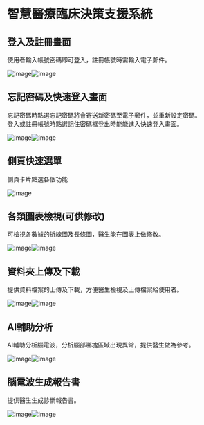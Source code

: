 # 智慧醫療臨床決策支援系統
## 登入及註冊畫面
使用者輸入帳號密碼即可登入，註冊帳號時需輸入電子郵件。

![image](https://github.com/user-attachments/assets/465bd551-d9a4-4e73-9d46-e110c1a89b31)![image](https://github.com/user-attachments/assets/6fbb8cbf-d2a6-4b5d-8e65-7dc479c033b9)
## 忘記密碼及快速登入畫面
忘記密碼時點選忘記密碼將會寄送新密碼至電子郵件，並重新設定密碼。<br> 登入或註冊帳號時點選記住密碼框登出時能能進入快速登入畫面。

![image](https://github.com/user-attachments/assets/86a01143-d8c8-400d-aebe-5757927e6ce5)![image](https://github.com/user-attachments/assets/29e76467-e0b6-41e3-9429-9591f2c8a8f7)
## 側頁快速選單
側頁卡片點選各個功能

![image](https://github.com/user-attachments/assets/159e98f1-a51f-459d-a4c3-354dd2131577)
## 各類圖表檢視(可供修改)
可檢視各數據的折線圖及長條圖，醫生能在圖表上做修改。

![image](https://github.com/user-attachments/assets/d339fd6f-65fc-48bb-a561-df873b1a40a6)![image](https://github.com/user-attachments/assets/d23de9b7-5eed-4406-85ae-c32932a48f5e)
## 資料夾上傳及下載
提供資料檔案的上傳及下載，方便醫生檢視及上傳檔案給使用者。

![image](https://github.com/user-attachments/assets/16a094b8-c4e4-4d8b-95c5-a103164e65f0)![image](https://github.com/user-attachments/assets/cc37dc13-b074-4578-9ab5-f1e359b6e3a5)
## AI輔助分析
AI輔助分析腦電波，分析腦部哪塊區域出現異常，提供醫生做為參考。

![image](https://github.com/user-attachments/assets/5cf13df7-67b1-42ed-80ff-63185f1bc7e7)![image](https://github.com/user-attachments/assets/3160b8b3-a1d1-4b5e-b653-139dbc8fd3dd)
## 腦電波生成報告書 
提供醫生生成診斷報告書。

![image](https://github.com/user-attachments/assets/aacbca9f-8c81-43fc-848a-976960659a64)![image](https://github.com/user-attachments/assets/422c53f3-a8d4-49a7-850f-169f725f4f6b)



